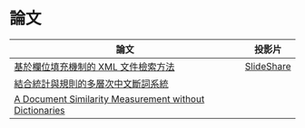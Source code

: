 # 論文

論文  | 投影片
------|---------
[基於欄位填充機制的 XML 文件檢索方法](http://www.slideshare.net/ccckmit/xml-retrieval-a-slot-filling-approach)  | [SlideShare](http://www.slideshare.net/ccckmit/xml-69397282)
[結合統計與規則的多層次中文斷詞系統](http://www.slideshare.net/ccckmit/ss-69397638)  |
[A Document Similarity Measurement without Dictionaries](http://www.slideshare.net/ccckmit/a-document-similarity-measurement-without-dictionaries)  |

